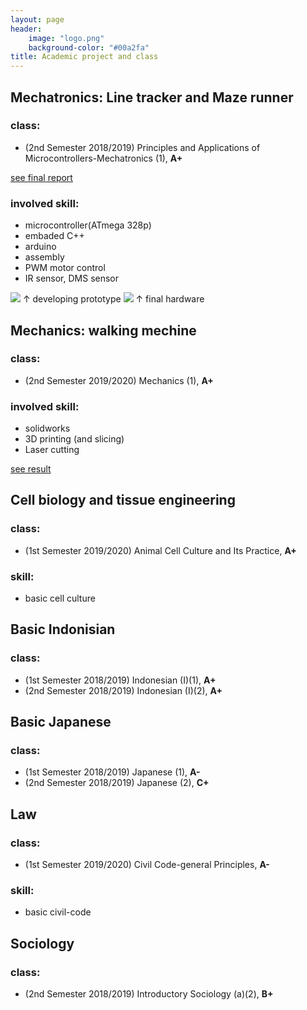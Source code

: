 ```yaml
---
layout: page
header:
    image: "logo.png"
    background-color: "#00a2fa"
title: Academic project and class
---
```


## Mechatronics: Line tracker and Maze runner
### class: 
- (2nd Semester 2018/2019) Principles and Applications of Microcontrollers-Mechatronics (1), **A+**

[see final report](https://drive.google.com/file/d/1jkH3s0UiruxpgFFvK7WJk3gC4RAzGuQd/view?usp=sharing)
### involved skill:
- microcontroller(ATmega 328p)
- embaded C++
- arduino
- assembly
- PWM motor control
- IR sensor, DMS sensor

![](https://i.imgur.com/nOpGfZM.jpg)
&uarr; developing prototype
![](https://i.imgur.com/aHJBKKO.png)
&uarr; final hardware


## Mechanics: walking mechine
### class:
-  (2nd Semester 2019/2020) Mechanics (1), **A+**

### involved skill:
- solidworks
- 3D printing (and slicing)
- Laser cutting

[see result](https://drive.google.com/file/d/1BYZLU4yTPGvUJkjnNEjisPtixb3QtqIa/view?usp=sharing)

## Cell biology and tissue engineering
### class:
- (1st Semester 2019/2020) Animal Cell Culture and Its Practice, **A+**

### skill:
- basic cell culture

## Basic Indonisian
### class:
- (1st Semester 2018/2019) Indonesian (I)(1), **A+**
- (2nd Semester 2018/2019) Indonesian (I)(2), **A+**

## Basic Japanese
### class:
- (1st Semester 2018/2019) Japanese (1), **A-**
- (2nd Semester 2018/2019) Japanese (2), **C+**

## Law
### class:
- (1st Semester 2019/2020) Civil Code-general Principles, **A-**

### skill:
- basic civil-code

## Sociology
### class:
- (2nd Semester 2018/2019) Introductory Sociology (a)(2), **B+**
